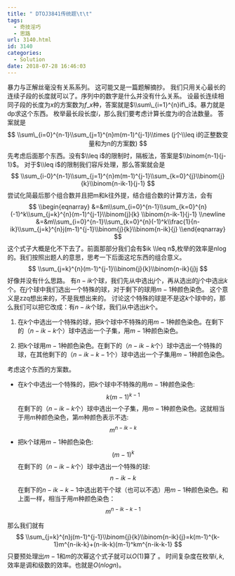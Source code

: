 ```yaml
---
title: " DTOJ3841传统题\t\t"
tags:
  - 奇技淫巧
  - 思路
url: 3140.html
id: 3140
categories:
  - Solution
date: 2018-07-28 16:46:03
---
```


暴力与正解丝毫没有关系系列。 这可能又是一篇题解摘抄。 我们只用关心最长的连续子段的长度就可以了。序列中的数字是什么并没有什么关系。 设最长连续相同子段的长度为$x$的方案数为$f\_x$种，答案就是$\\sum\_{i=1}^{n}if\_i$。暴力就是dp求这个东西。 枚举最长段长度$i$，那么我们要考虑计算长度为$i$的合法数量。 答案就是 $$ \\sum\_{i=0}^{n-1}\\sum_{j=1}^{n}m(m-1)^{j-1}\\times (j个\\leq i的正整数变量和为n的方案数) $$ 先考虑后面那个东西。没有$\\leq i$的限制时，隔板法，答案是$\\binom{n-1}{j-1}$。 对于$\\leq i$的限制我们容斥处理，那么答案就会是 $$ \\sum_{i-0}^{n-1}\\sum_{j=1}^{n}m(m-1)^{j-1}\\sum_{k=0}^{j}\\binom{j}{k}\\binom{n-ik-1}{j-1} $$ 尝试化简最后那个组合数并且把m和k往外提，结合组合数的计算方法，会有 $$ \\begin{eqnarray} &=&m\\sum_{i=0}^{n-1}\\sum_{k=0}^{n}(-1)^k\\sum_{j=k}^{n}(m-1)^{j-1}\\binom{j}{k} \\binom{n-ik-1}{j-1} \\newline &=&m\\sum_{i=0}^{n-1}\\sum_{k=0}^{n}(-1)^k\\frac{1}{n-ik}\\sum_{j=k}^{n}j(m-1)^{j-1}\\binom{j}{k}\\binom{n-ik}{j} \\end{eqnarray} $$ 这个式子大概是化不下去了。前面那部分我们会有$ik \\leq n$,枚举的效率是nlog的。我们按照出题人的意思，思考一下后面这坨东西的组合意义。 $$ \\sum_{j=k}^{n}(m-1)^{j-1}\\binom{j}{k}\\binom{n-ik}{j}j $$ 好像并没有什么思路。 有$n-ik$个球，我们先从中选出$j$个，再从选出的$j$个中选出$k$个。在$j$个球中我们选出一个特殊的球，对于剩下的球用$m-1$种颜色染色。 这个意义是zzq想出来的，不是我想出来的。 讨论这个特殊的球是不是这$k$个球中的，那么我们可以把它改成：有$n-ik$个球，我们从中选出$k$个。

1.  在$k$个中选出一个特殊的球，把$k$个球中不特殊的用$m-1$种颜色染色。在剩下的（$n-ik-k$个）球中选出一个子集，用$m-1$种颜色染色。
    
2.  把k个球用$m-1$种颜色染色。在剩下的（$n-ik-k$个）球中选出一个特殊的球，在其他剩下的（$n-ik-k-1$个）球中选出一个子集用$m-1$种颜色染色。
    

考虑这个东西的方案数。

*   在$k$个中选出一个特殊的，把$k$个球中不特殊的用$m-1$种颜色染色:$$k(m-1)^{k-1}$$在剩下的（$n-ik-k$个）球中选出一个子集，用$m-1$种颜色染色。这就相当于用$m$种颜色染色，第$m$种颜色表示不选:$$m^{n-ik-k}$$
*   把k个球用$m-1$种颜色染色:$$(m-1)^k$$在剩下的（$n-ik-k$个）球中选出一个特殊的球:$$n-ik-k$$在剩下的$n-ik-k-1$中选出若干个球（也可以不选）用$m−1$种颜色染色。和上面一样，相当于用$m$种颜色染色：$$m^{n-ik-k-1}$$

那么我们就有 $$ \\sum_{j=k}^{n}j(m-1)^{j-1}\\binom{j}{k}\\binom{n-ik}{j}=k(m-1)^{k-1}m^{n-ik-k}+(n-ik-k)(m-1)^km^{n-ik-k-1} $$ 只要预处理出$m−1$和$m$的次幂这个式子就可以$O(1)$算了 。 时间复杂度在枚举$i,k$,效率是调和级数的效率。也就是$O(n log n)$。